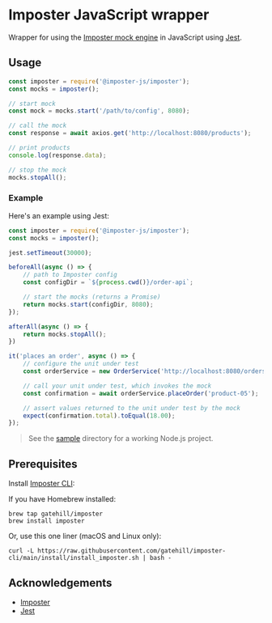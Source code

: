 Imposter JavaScript wrapper
===========================

Wrapper for using the [Imposter mock engine](https://github.com/outofcoffee/imposter/) in JavaScript using [Jest](https://jestjs.io/).

## Usage

```js
const imposter = require('@imposter-js/imposter');
const mocks = imposter();

// start mock
const mock = mocks.start('/path/to/config', 8080);

// call the mock
const response = await axios.get('http://localhost:8080/products');

// print products
console.log(response.data);

// stop the mock
mocks.stopAll();
```

### Example

Here's an example using Jest:

```js
const imposter = require('@imposter-js/imposter');
const mocks = imposter();

jest.setTimeout(30000);

beforeAll(async () => {
    // path to Imposter config
    const configDir = `${process.cwd()}/order-api`;

    // start the mocks (returns a Promise)
    return mocks.start(configDir, 8080);
});

afterAll(async () => {
    return mocks.stopAll();
})

it('places an order', async () => {
    // configure the unit under test
    const orderService = new OrderService('http://localhost:8080/orders');

    // call your unit under test, which invokes the mock
    const confirmation = await orderService.placeOrder('product-05');

    // assert values returned to the unit under test by the mock
    expect(confirmation.total).toEqual(18.00);
});
```

> See the [sample](./sample) directory for a working Node.js project.

## Prerequisites

Install [Imposter CLI](https://github.com/gatehill/imposter-cli):

If you have Homebrew installed:

```shell
brew tap gatehill/imposter
brew install imposter
```

Or, use this one liner (macOS and Linux only):

```shell
curl -L https://raw.githubusercontent.com/gatehill/imposter-cli/main/install/install_imposter.sh | bash -
```

## Acknowledgements

- [Imposter](https://github.com/outofcoffee/imposter)
- [Jest](https://jestjs.io/)
